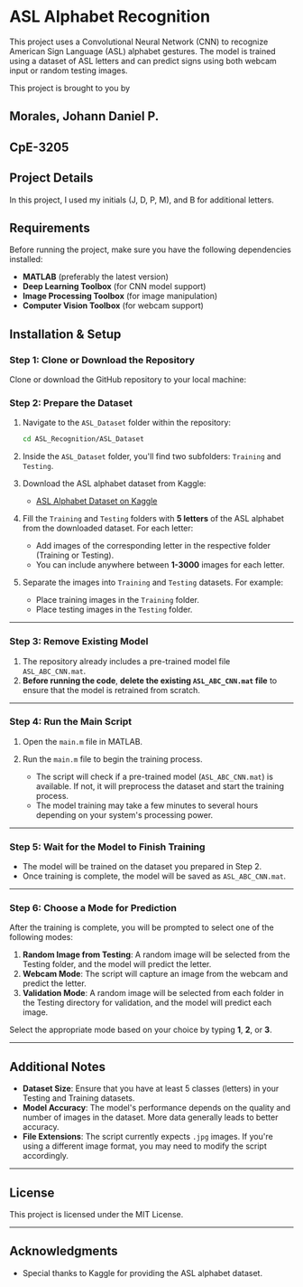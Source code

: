 # ASL Alphabet Recognition

This project uses a Convolutional Neural Network (CNN) to recognize American Sign Language (ASL) alphabet gestures. The model is trained using a dataset of ASL letters and can predict signs using both webcam input or random testing images.

This project is brought to you by
## Morales, Johann Daniel P.
## CpE-3205

## Project Details
In this project, I used my initials (J, D, P, M), and B for additional letters.

## Requirements

Before running the project, make sure you have the following dependencies installed:

- **MATLAB** (preferably the latest version)
- **Deep Learning Toolbox** (for CNN model support)
- **Image Processing Toolbox** (for image manipulation)
- **Computer Vision Toolbox** (for webcam support)

## Installation & Setup

### Step 1: Clone or Download the Repository

Clone or download the GitHub repository to your local machine:

### Step 2: Prepare the Dataset

1. Navigate to the `ASL_Dataset` folder within the repository:

    ```bash
    cd ASL_Recognition/ASL_Dataset
    ```

2. Inside the `ASL_Dataset` folder, you'll find two subfolders: `Training` and `Testing`.

3. Download the ASL alphabet dataset from Kaggle:

    - [ASL Alphabet Dataset on Kaggle](https://www.kaggle.com/datasets/grassknoted/asl-alphabet)

4. Fill the `Training` and `Testing` folders with **5 letters** of the ASL alphabet from the downloaded dataset. For each letter:

    - Add images of the corresponding letter in the respective folder (Training or Testing).
    - You can include anywhere between **1-3000** images for each letter.

5. Separate the images into `Training` and `Testing` datasets. For example:
    - Place training images in the `Training` folder.
    - Place testing images in the `Testing` folder.

---

### Step 3: Remove Existing Model

1. The repository already includes a pre-trained model file `ASL_ABC_CNN.mat`.
2. **Before running the code**, **delete the existing `ASL_ABC_CNN.mat` file** to ensure that the model is retrained from scratch.

---

### Step 4: Run the Main Script

1. Open the `main.m` file in MATLAB.
2. Run the `main.m` file to begin the training process.
   
   - The script will check if a pre-trained model (`ASL_ABC_CNN.mat`) is available. If not, it will preprocess the dataset and start the training process.
   - The model training may take a few minutes to several hours depending on your system's processing power.

---

### Step 5: Wait for the Model to Finish Training

- The model will be trained on the dataset you prepared in Step 2.
- Once training is complete, the model will be saved as `ASL_ABC_CNN.mat`.

---

### Step 6: Choose a Mode for Prediction

After the training is complete, you will be prompted to select one of the following modes:

1. **Random Image from Testing**: A random image will be selected from the Testing folder, and the model will predict the letter.
2. **Webcam Mode**: The script will capture an image from the webcam and predict the letter.
3. **Validation Mode**: A random image will be selected from each folder in the Testing directory for validation, and the model will predict each image.

Select the appropriate mode based on your choice by typing **1**, **2**, or **3**.

---

## Additional Notes

- **Dataset Size**: Ensure that you have at least 5 classes (letters) in your Testing and Training datasets.
- **Model Accuracy**: The model's performance depends on the quality and number of images in the dataset. More data generally leads to better accuracy.
- **File Extensions**: The script currently expects `.jpg` images. If you're using a different image format, you may need to modify the script accordingly.

---

## License

This project is licensed under the MIT License.

---

## Acknowledgments

- Special thanks to Kaggle for providing the ASL alphabet dataset.
